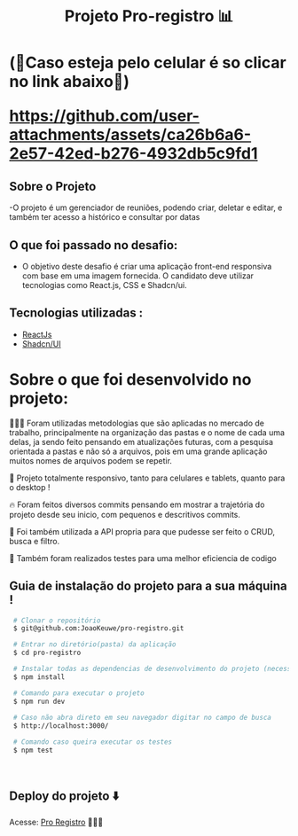 <h1 align='center' >

Projeto Pro-registro 📊

<h1/>

 (📱Caso esteja pelo celular é so clicar no link abaixo📱)



https://github.com/user-attachments/assets/ca26b6a6-2e57-42ed-b276-4932db5c9fd1


## Sobre o Projeto

-O projeto é um gerenciador de reuniões, podendo criar, deletar e editar, e também ter acesso a histórico e consultar por datas<br>

## O que foi passado no desafio:

- O objetivo deste desafio é criar uma aplicação front-end responsiva com base em uma imagem fornecida. O candidato deve utilizar tecnologias como React.js, CSS e Shadcn/ui. 

## Tecnologias utilizadas :
- [ReactJs](https://react.dev/)  
- [Shadcn/UI](https://ui.shadcn.com/)


# Sobre o que foi desenvolvido no projeto:
👨🏾‍💻 Foram utilizadas metodologias que são aplicadas no mercado de trabalho, principalmente na organização das pastas e o nome de cada uma delas, ja sendo feito pensando em atualizações futuras, com a pesquisa orientada a pastas e não só a arquivos, pois em uma grande aplicação muitos nomes de arquivos podem se repetir.
 
📲 Projeto totalmente responsivo, tanto para celulares e tablets, quanto para o desktop !

🔥 Foram feitos diversos commits pensando em mostrar a trajetória do projeto desde seu inicio, com pequenos e descritivos commits.

🚩 Foi também utilizada a API propria para que pudesse ser feito o CRUD, busca e filtro.

🧪 Também foram realizados testes para uma melhor eficiencia de codigo


## Guia de instalação do projeto para a sua máquina !

```bash
 # Clonar o repositório
 $ git@github.com:JoaoKeuwe/pro-registro.git

 # Entrar no diretório(pasta) da aplicação
 $ cd pro-registro

 # Instalar todas as dependencias de desenvolvimento do projeto (necessita ter o Node(npm) instalado)
 $ npm install

 # Comando para executar o projeto
 $ npm run dev
 
 # Caso não abra direto em seu navegador digitar no campo de busca 
 $ http://localhost:3000/

 # Comando caso queira executar os testes
 $ npm test

```
<br>

## Deploy do projeto ⬇️
Acesse: [Pro Registro](https://pro-registro.vercel.app/) 👨🏾‍💻
